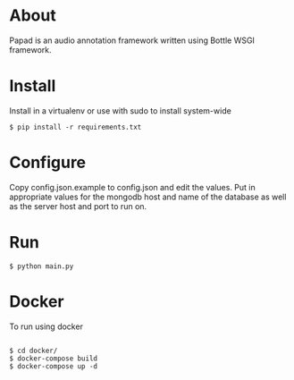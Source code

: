 # About

Papad is an audio annotation framework written using Bottle WSGI framework.

# Install

Install in a virtualenv or use with sudo to install system-wide

`$ pip install -r requirements.txt`

# Configure

Copy config.json.example to config.json and edit the values. Put in appropriate values for the mongodb host and name of the database as well as the server host and port to run on.

# Run

`$ python main.py`

# Docker

To run using docker

```

$ cd docker/
$ docker-compose build
$ docker-compose up -d

```
